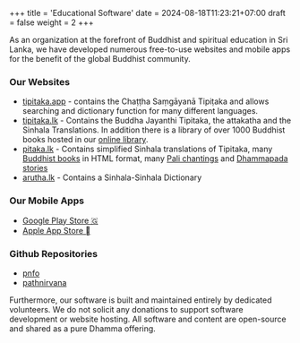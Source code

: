 +++
title = 'Educational Software'
date = 2024-08-18T11:23:21+07:00
draft = false
weight = 2
+++

As an organization at the forefront of Buddhist and spiritual education in Sri Lanka, we have developed numerous free-to-use websites and mobile apps for the benefit of the global Buddhist community.

### Our Websites
- [tipitaka.app](https://tipitaka.app) - contains the Chaṭṭha Saṃgāyanā Tipiṭaka and allows searching and dictionary function for many different languages.
- [tipitaka.lk](https://tipitaka.lk) - Contains the Buddha Jayanthi Tipitaka, the attakatha and the Sinhala Translations. In addition there is a library of over 1000 Buddhist books hosted in our [online library](https://tipitaka.lk/library/).
- [pitaka.lk](https://pitaka.lk) - Contains simplified Sinhala translations of Tipitaka, many [Buddhist books](https://pitaka.lk/books) in HTML format, many [Pali chantings](https://pitaka.lk/pirith) and [Dhammapada stories](https://pitaka.lk/dhammapada)
- [arutha.lk](https://arutha.lk) - Contains a Sinhala-Sinhala Dictionary

### Our Mobile Apps
- [Google Play Store 🇬](https://play.google.com/store/apps/dev?id=7901566601510270633&hl=en_US)
- [Apple App Store ](https://apps.apple.com/us/developer/path-nirvana-foundation/id1434955292)

### Github Repositories
- [pnfo](https://github.com/pnfo/)
- [pathnirvana](https://github.com/pathnirvana/)

Furthermore, our software is built and maintained entirely by dedicated volunteers. We do not solicit any donations to support software development or website hosting. All software and content are open-source and shared as a pure Dhamma offering.
